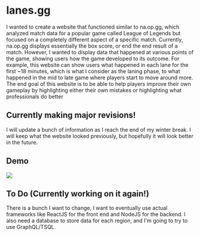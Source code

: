 # lanes.gg
I wanted to create a website that functioned similar to na.op.gg, which analyzed match data for a popular game called League of Legends but focused on a completely different aspect of a specific match. Currently, na.op.gg displays essentially the box score, or end the end result of a match. However, I wanted to display data that happened at various points of the game, showing users how the game developed to its outcome. For example, this website can show users what happened in each lane for the first ~18 minutes, which is what I consider as the laning phase, to what happened in the mid to late game where players start to move around more. The end goal of this website is to be able to help players improve their own gameplay by highlighting either their own mistakes or highlighting what professionals do better

## Currently making major revisions!
I will update a bunch of information as I reach the end of my winter break. I will keep what the website looked previously, but hopefully it will look better in the future.

## Demo
![](lanegif1.gif)
## To Do (Currently working on it again!)
There is a bunch I want to change, I want to eventually use actual frameworks like ReactJS for the front end and NodeJS for the backend. I also need a database to store data for each region, and I'm going to try to use GraphQL/TSQL.


